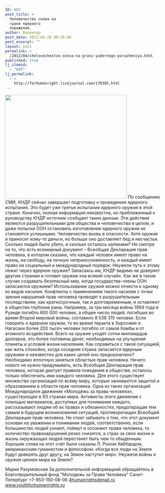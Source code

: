 ```yaml
---
ID: 887
post_title: >
  Человечество снова на
  грани ядерного
  поражения.
author: Волонтер
post_date: 2012-04-26 00:36:00
post_excerpt: ""
layout: post
permalink: >
  /2012/04/chelovechestvo-snova-na-grani-yadernogo-porazheniya.html
published: true
lj_itemid:
  - "665"
lj_permalink:
  - >
    http://forhumanright.livejournal.com/170385.html
---
```

<a href="http://pics.livejournal.com/forhumanright/pic/0000y3kb/"><img src="http://pics.livejournal.com/forhumanright/pic/0000y3kb" width="395" height="336" border='0'/></a> По сообщению СМИ, КНДР сейчас завершает подготовку к проведению ядерного испытания. Это будет уже третье испытание ядерного оружия в этой стране. Конечно, полная информация неизвестна, но приближенный к руководству КНДР источник сообщает такие данные. Эти действия являются разрушительными для общества и человечества в целом, и даже попытки ООН остановить изготовление ядерного оружия не становятся успешными. Человечество вновь в опасности.
Хотя оружие и приносит кому-то деньги, но больше оно доставляет бед и несчастья. Сколько людей было убито, и сколько осталось калеками? Не смотря на то, что есть всемирный документ – Всеобщая Декларация прав человека, в котором сказано, что каждый человек имеет право на жизнь, на свободу, на личную неприкосновенность, и каждый имеет право на социальный и международный порядок. Неужели путь к этому лежит через ядерное оружие? Запасаясь им, КНДР видимо не доверяет другим странам и готовит оружие «на всякий случай». Как же в таком случае создавать безопасный мир, когда государства-члены ООН запасаются оружием?
Использование оружия можно отнести к одному из видов насилия. Конфликты с применением такого насилия с точки зрения нарушений прав человека приводят к разрушительным последствиям, как краткосрочным, так и долговременным, и оставляют в обществе глубокие раны.  Например, за три месяца войны 1994 года в Руанде погибло 800 000 человек, а общее число людей, погибших во время Второй мировой войны, составило 8 538 315 человек. Если говорить о ядерном оружии, то во время теракта в Хиросиме и Нагасаки более 200 тысяч человек погибло от самой бомбы и от атомного воздействия. Всего на оружие уходят сотни миллиардов долларов, это более половины денег, необходимых на улучшения планеты и условий жизни населения. 
Как справиться с такой ситуацией, как жить спокойно, когда соседняя страна запасается ядерным оружием и неизвестно для каких целей оно предназначено? 
Необходимо вплотную заняться областью прав человека. Ничего нового не нужно придумывать, есть Всеобщая Декларация прав человека, которая диктует правила поведения в обществе, осталось только обеспечить ими каждого человека. Для этого существует множество организаций по всему миру, которые занимаются защитой и образованием в области прав человека. Одна из таких организаций Международное движение «Молодёжь за права человека», существующее в 93 странах мира. Активисты этого движения с помощью материалов, доступных для понимания каждого, рассказывают людям об их правах и обязанностях, предотвращая тем самым в будущем возникновения ситуаций, противоречащих Всеобщей Декларации прав человека. Не стоит забывать о том, что этот документ основан на уважении и понимании людей, соответственно, если большинство людей узнают, поймут  и осознают права человека, то количество правонарушений резко снизится, а страх за свои жизни и жизнь окружающих людей перестанет быть чем то обыденным. Хорошие слова на этот счёт были сказаны Л. Роном Хаббардом, американским гуманистом и философом: «Когда все люди на Земле будут доверять друг другу, на Земле наступит мир». Неужели войны и оружие ценнее мира на Земле?
	
Мария Разумовская
За дополнительной информацией обращайтесь в
Благотворительный фонд
"Молодежь за Права Человека" Санкт-Петербург 
+7-953-150-08-06 
4humanrights@mail.ru
www.youthforhumanrights.ru